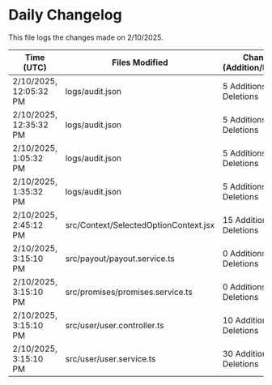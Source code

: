 # Daily Changelog

This file logs the changes made on 2/10/2025.

| Time (UTC)             | Files Modified                    | Changes (Addition/Deletion) |
|------------------------|-----------------------------------|-----------------------------|
| 2/10/2025, 12:05:32 PM | logs/audit.json | 5 Additions & 5 Deletions |
| 2/10/2025, 12:35:32 PM | logs/audit.json | 5 Additions & 5 Deletions|
| 2/10/2025, 1:05:32 PM | logs/audit.json | 5 Additions & 5 Deletions|
| 2/10/2025, 1:35:32 PM | logs/audit.json | 5 Additions & 5 Deletions|
| 2/10/2025, 2:45:12 PM | src/Context/SelectedOptionContext.jsx | 15 Additions & 15 Deletions|
| 2/10/2025, 3:15:10 PM | src/payout/payout.service.ts | 0 Additions & 1 Deletions|
| 2/10/2025, 3:15:10 PM | src/promises/promises.service.ts | 0 Additions & 1 Deletions|
| 2/10/2025, 3:15:10 PM | src/user/user.controller.ts | 10 Additions & 0 Deletions|
| 2/10/2025, 3:15:10 PM | src/user/user.service.ts | 30 Additions & 23 Deletions|
